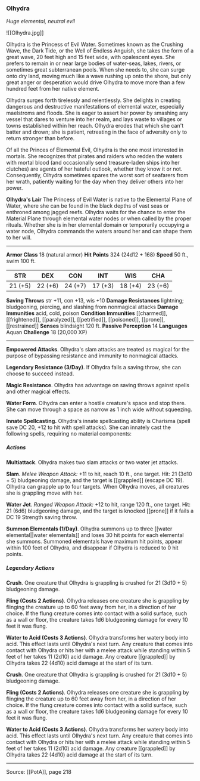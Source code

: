 ### Olhydra
_Huge elemental, neutral evil_

![[Olhydra.jpg]]

Olhydra is the Princess of Evil Water. Sometimes known as the Crushing Wave, the Dark Tide, or the Well of Endless Anguish, she takes the form of a great wave, 20 feet high and 15 feet wide, with opalescent eyes. She prefers to remain in or near large bodies of water-seas, lakes, rivers, or sometimes great subterranean pools. When she needs to, she can surge onto dry land, moving much like a wave rushing up onto the shore, but only great anger or desperation would drive Olhydra to move more than a few hundred feet from her native element.

Olhydra surges forth tirelessly and relentlessly. She delights in creating dangerous and destructive manifestations of elemental water, especially maelstroms and floods. She is eager to assert her power by smashing any vessel that dares to venture into her realm, and lays waste to villages or towns established within her reach. Olhydra erodes that which she can't batter and drown; she is patient, retreating in the face of adversity only to return stronger than before.

Of all the Princes of Elemental Evil, Olhydra is the one most interested in mortals. She recognizes that pirates and raiders who redden the waters with mortal blood (and occasionally send treasure-laden ships into her clutches) are agents of her hateful outlook, whether they know it or not. Consequently, Olhydra sometimes spares the worst sort of seafarers from her wrath, patiently waiting for the day when they deliver others into her power.


**Olhydra's Lair** The Princess of Evil Water is native to the Elemental Plane of Water, where she can be found in the black depths of vast seas or enthroned among jagged reefs. Olhydra waits for the chance to enter the Material Plane through elemental water nodes or when called by the proper rituals. Whether she is in her elemental domain or temporarily occupying a water node, Olhydra commands the waters around her and can shape them to her will.






---

**Armor Class** 18 (natural armor)
**Hit Points** 324 (24d12 + 168)
**Speed** 50 ft., swim 100 ft.

| STR     | DEX     | CON     | INT     | WIS     | CHA     |
|---------|---------|---------|---------|---------|---------|
| 21 (+5) | 22 (+6) | 24 (+7) | 17 (+3) | 18 (+4) | 23 (+6) |

**Saving Throws** str +11, con +13, wis +10
**Damage Resistances** lightning; bludgeoning, piercing, and slashing from nonmagical attacks
**Damage Immunities** acid, cold, poison
**Condition Immunities** [[charmed]], [[frightened]], [[paralyzed]], [[petrified]], [[poisoned]], [[prone]], [[restrained]]
**Senses** blindsight 120 ft.
**Passive Perception** 14
**Languages** Aquan
**Challenge** 18 (20,000 XP)

---

**Empowered Attacks**. Olhydra's slam attacks are treated as magical for the purpose of bypassing resistance and immunity to nonmagical attacks.

**Legendary Resistance (3/Day)**. If Olhydra fails a saving throw, she can choose to succeed instead.

**Magic Resistance**. Olhydra has advantage on saving throws against spells and other magical effects.

**Water Form**. Olhydra can enter a hostile creature's space and stop there. She can move through a space as narrow as 1 inch wide without squeezing.

**Innate Spellcasting.** Olhydra's innate spellcasting ability is Charisma (spell save DC 20, +12 to hit with spell attacks). She can innately cast the following spells, requiring no material components:

##### Actions
**Multiattack**. Olhydra makes two slam attacks or two water jet attacks.

**Slam**. _Melee Weapon Attack:_ +11 to hit, reach 10 ft., one target. Hit: 21 (3d10 + 5) bludgeoning damage, and the target is [[grappled]] (escape DC 19). Olhydra can grapple up to four targets. When Olhydra moves, all creatures she is grappling move with her.

**Water Jet**. _Ranged Weapon Attack:_ +12 to hit, range 120 ft., one target. Hit: 21 (6d6) bludgeoning damage, and the target is knocked [[prone]] if it fails a DC 19 Strength saving throw.

**Summon Elementals (1/Day)**. Olhydra summons up to three [[water elemental||water elementals]] and loses 30 hit points for each elemental she summons. Summoned elementals have maximum hit points, appear within 100 feet of Olhydra, and disappear if Olhydra is reduced to 0 hit points.

##### Legendary Actions
**Crush**. One creature that Olhydra is grappling is crushed for 21 (3d10 + 5) bludgeoning damage.

**Fling (Costs 2 Actions)**. Olhydra releases one creature she is grappling by flinging the creature up to 60 feet away from her, in a direction of her choice. If the flung creature comes into contact with a solid surface, such as a wall or floor, the creature takes 1d6 bludgeoning damage for every 10 feet it was flung.

**Water to Acid (Costs 3 Actions)**. Olhydra transforms her watery body into acid. This effect lasts until Olhydra's next turn. Any creature that comes into contact with Olhydra or hits her with a melee attack while standing within 5 feet of her takes 11 (2d10) acid damage. Any creature [[grappled]] by Olhydra takes 22 (4d10) acid damage at the start of its turn.

**Crush**. One creature that Olhydra is grappling is crushed for 21 (3d10 + 5) bludgeoning damage.

**Fling (Costs 2 Actions)**. Olhydra releases one creature she is grappling by flinging the creature up to 60 feet away from her, in a direction of her choice. If the flung creature comes into contact with a solid surface, such as a wall or floor, the creature takes 1d6 bludgeoning damage for every 10 feet it was flung.

**Water to Acid (Costs 3 Actions)**. Olhydra transforms her watery body into acid. This effect lasts until Olhydra's next turn. Any creature that comes into contact with Olhydra or hits her with a melee attack while standing within 5 feet of her takes 11 (2d10) acid damage. Any creature [[grappled]] by Olhydra takes 22 (4d10) acid damage at the start of its turn.


---

Source: [[PotA]], page 218